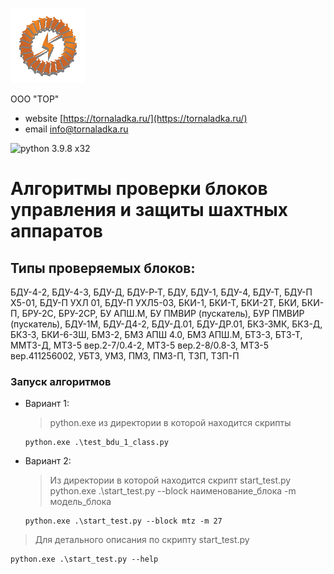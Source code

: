 ![tor_logo_small.svg](tor_logo_small.svg)

ООО "ТОР"

+ website [https://tornaladka.ru/](https://tornaladka.ru/)
+ email [info@tornaladka.ru](info@tornaladka.ru)


![python 3.9.8 x32](https://img.shields.io/pypi/v/:test_stand_py)

# Алгоритмы проверки блоков управления и защиты шахтных аппаратов

## Типы проверяемых блоков:
БДУ-4-2, БДУ-4-3, БДУ-Д, БДУ-Р-Т, БДУ, БДУ-1, БДУ-4, БДУ-Т, БДУ-П Х5-01, БДУ-П УХЛ 01, БДУ-П УХЛ5-03, БКИ-1, БКИ-Т, БКИ-2Т, БКИ, БКИ-П, БРУ-2С, БРУ-2СР, БУ АПШ.М, БУ ПМВИР (пускатель), БУР ПМВИР (пускатель), БДУ-1М, БДУ-Д4-2, БДУ-Д.01, БДУ-ДР.01, БКЗ-ЗМК, БКЗ-Д, БКЗ-З, БКИ-6-3Ш, БМЗ-2, БМЗ АПШ 4.0, БМЗ АПШ.М, БТЗ-3, БТЗ-Т, ММТЗ-Д, МТЗ-5 вер.2-7/0.4-2, МТЗ-5 вер.2-8/0.8-3, МТЗ-5 вер.411256002, УБТЗ, УМЗ, ПМЗ, ПМЗ-П, ТЗП, ТЗП-П

### Запуск алгоритмов
+ Вариант 1:
  > python.exe из директории в которой находится скрипты
  ```commandline
  python.exe .\test_bdu_1_class.py
  ```
+ Вариант 2:
  > Из директории в которой находится скрипт start_test.py 
  > python.exe .\start_test.py --block наименование_блока -m модель_блока
  ```commandline
  python.exe .\start_test.py --block mtz -m 27
  ```
> Для детального описания по скрипту start_test.py 
```commandline
python.exe .\start_test.py --help
```

